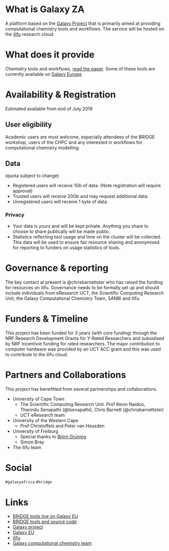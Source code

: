 
# What is Galaxy ZA 
A platform based on the [Galaxy Project]() that is primarily aimed at providing computational chemistry tools and workflows. The service will be hosted on the [ilifu](http://www.ilifu.ac.za/) research cloud.

# What does it provide
Chemistry tools and workflows, [read the paper](https://academic.oup.com/bioinformatics/advance-article/doi/10.1093/bioinformatics/btz107/5317160). Some of these tools are currently available on [Galaxy Europe](https://cheminformatics.usegalaxy.eu/)

# Availability & Registration
Estimated available from end of July 2019

## User eligibility
Academic users are most welcome, especially attendees of the BRIDGE workshop, users of the CHPC and any interested in workflows for computational chemistry modelling. 


## Data
(quota subject to change)
- Registered users will receive 1Gb of data. (Note registration will require approval)
- Trusted users will receive 20Gb and may request additional data. 
- Unregistered users will receive 1 byte of data.

### Privacy 
- Your data is yours and will be kept private. Anything you share to choose to share publically will be made public. 
- Statistics reflecting tool usage and time on the cluster will be collected. This data will be used to ensure fair resource sharing and anonymised for reporting to funders on usage statistics of tools. 

# Governance & reporting
The key contact at present is @chrisbarnettster who has raised the funding for resources on ilifu. 
Governance needs to be formally set up and should include individuals from eResearch UCT, the Scientific Computing Research Unit, the Galaxy Computational Chemistry Team,  SANBI and ilifu. 

# Funders & Timeline
This project has been funded for 3 years (with core funding) through the NRF Research Development Grants for Y-Rated Researchers and subsidised by NRF Incentivie funding for rated researchers. 
The major contribution to computer hardware was provided by an UCT ACC grant and this was used to contribute to the ilifu cloud. 

# Partners and Collaborations
This project has benefitted from several partnerships and collaborations.
- University of Cape Town
  - The Scientific Computing Research Unit. Prof Kevin Naidoo, Tharindu Senapathi (@tsenapathi), Chris Barnett (@chrisbarnettster)
  - UCT eResearch team
- University of the Western Cape
  - Prof Christoffels and Peter van Heusden
- University of Freiburg
  - Special thanks to [Björn Grüning](https://github.com/bgruening)
  - Simon Bray
- The ilifu team


# Social
`#galaxyafrica` `#bridge`


# Links

- [BRIDGE tools live on Galaxy EU](https://cheminformatics.usegalaxy.eu/)
- [BRIDGE tools and source code](https://github.com/galaxycomputationalchemistry/galaxy-tools-compchem)
- [Galaxy project](https://galaxyproject.org/)
- [Galaxy EU](https://cheminformatics.usegalaxy.eu/)
- [ilifu](http://www.ilifu.ac.za/)
- [Galaxy computational chemistry team](https://github.com/galaxycomputationalchemistry)

